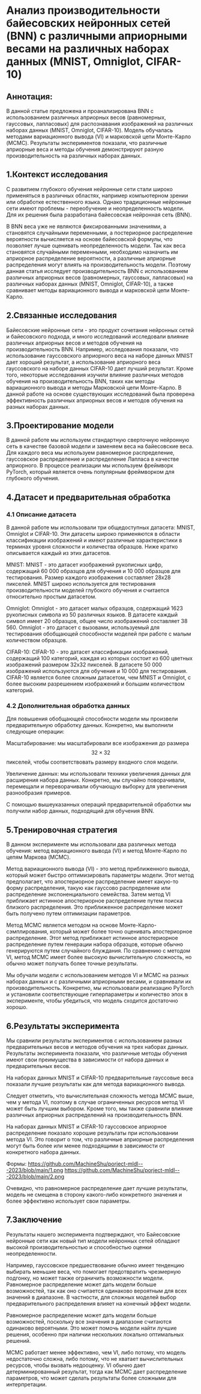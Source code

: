 # Анализ производительности байесовских нейронных сетей (BNN) с различными априорными весами на различных наборах данных (MNIST, Omniglot, CIFAR-10)

## Аннотация:

В данной статье предложена и проанализирована BNN с использованием различных априорных весов (равномерных, гауссовых, лапласовых) для распознавания изображений на различных наборах данных (MNIST, Omniglot, CIFAR-10). Модель обучалась методами вариационного вывода (VI) и марковской цепи Монте-Карло (MCMC). Результаты экспериментов показали, что различные априорные веса и методы обучения демонстрируют разную производительность на различных наборах данных.
## 1.Контекст исследования

С развитием глубокого обучения нейронные сети стали широко применяться в различных областях, например компьютерном зрении или обработке естественного языка. Однако традиционные нейронные сети имеют проблемы - переобучение и неопределенность модели. Для их решения была разработана байесовская нейронная сеть (BNN).

В BNN веса уже не являются фиксированными значениями, а становятся случайными переменными, а постериорное распределение вероятности вычисляется на основе байесовской формулы, что позволяет лучше оценивать неопределенность модели. Так как веса становятся случайными переменными, необходимо назначить им априорное распределение вероятности, а различные априорные распределения могут влиять на производительность модели. Поэтому данная статья исследует производительность BNN с использованием различных априорных весов (равномерных, гауссовых, лапласовых) на различных наборах данных (MNIST, Omniglot, CIFAR-10), а также сравнивает методы вариационного вывода и марковской цепи Монте-Карло.

## 2.Связанные исследования

Байесовские нейронные сети - это продукт сочетания нейронных сетей и байесовского подхода, и много исследований исследовали влияние различных априорных весов и методов обучения на производительность BNN. Например, исследования показали, что использование гауссовского априорного веса на наборе данных MNIST дает хороший результат, а использование априорного веса гауссовского на наборе данных CIFAR-10 дает лучший результат. Кроме того, некоторые исследования изучили влияние различных методов обучения на производительность BNN, таких как методы вариационного вывода и методы Марковской цепи Монте-Карло. В данной работе на основе существующих исследований была проверена эффективность различных априорных весов и методов обучения на разных наборах данных.

## 3.Проектирование модели

В данной работе мы используем стандартную сверточную нейронную сеть в качестве базовой модели и заменяем веса на байесовские веса. Для каждого веса мы используем равномерное распределение, гауссовское распределение и распределение Лапласа в качестве априорного. В процессе реализации мы используем фреймворк PyTorch, который является очень популярным фреймворком для глубокого обучения.

## 4.Датасет и предварительная обработка

### 4.1 Описание датасета

В данной работе мы использовали три общедоступных датасета: MNIST, Omniglot и CIFAR-10. Эти датасеты широко применяются в области классификации изображений и имеют различные характеристики в терминах уровня сложности и количества образцов. Ниже кратко описывается каждый из этих датасетов.

MNIST: MNIST - это датасет изображений рукописных цифр, содержащий 60 000 образцов для обучения и 10 000 образцов для тестирования. Размер каждого изображения составляет 28x28 пикселей. MNIST широко используется для тестирования производительности моделей глубокого обучения и считается относительно простым датасетом.

Omniglot: Omniglot - это датасет малых образцов, содержащий 1623 рукописных символа из 50 различных языков. В датасете каждый символ имеет 20 образцов, общее число изображений составляет 38 560. Omniglot - это датасет с вызовами, используемый для тестирования обобщающей способности моделей при работе с малым количеством образцов.

CIFAR-10: CIFAR-10 - это датасет классификации изображений, содержащий 100 категорий, каждая из которых состоит из 600 цветных изображений размером 32x32 пикселей. В датасете 50 000 изображений используются для обучения и 10 000 для тестирования. CIFAR-10 является более сложным датасетом, чем MNIST и Omniglot, с более высоким разрешением изображений и большим количеством категорий.

### 4.2 Дополнительная обработка данных

Для повышения обобщающей способности модели мы произвели предварительную обработку данных. Конкретно, мы выполнили следующие операции:

Масштабирование: мы масштабировали все изображения до размера $$32\times32$$ пикселей, чтобы соответствовать размеру входного слоя модели.

Увеличение данных: мы использовали техники увеличения данных для расширения набора данных. Конкретно, мы случайно поворачивали, перемещали и переворачивали обучающую выборку для увеличения разнообразия примеров.

С помощью вышеуказанных операций предварительной обработки мы получили набор данных, подходящий для обучения BNN.

## 5.Тренировочная стратегия

В данном эксперименте мы использовали два различных метода обучения: метод вариационного вывода (VI) и метод Монте-Карло по цепям Маркова (MCMC).

Метод вариационного вывода (VI) - это метод приближенного вывода, который может быстро оптимизировать параметры модели. Этот метод предполагает, что апостериорное распределение имеет какую-то форму распределения, такую как гауссово распределение или распределение экспоненциального семейства. Затем метод VI приближает истинное апостериорное распределение путем поиска близкого распределения. Это приближенное распределение может быть получено путем оптимизации параметров.

Метод MCMC является методом на основе Монте-Карло-сэмплирования, который может более точно оценивать апостериорное распределение. Этот метод приближает истинное апостериорное распределение путем генерации набора образцов, которые обычно генерируются путем случайного блуждания. По сравнению с методом VI, метод MCMC имеет более высокую вычислительную сложность, но обычно может получать более точные результаты.

Мы обучали модели с использованием методов VI и MCMC на разных наборах данных и с различными априорными весами, и сравнивали их производительность. Конкретно, мы использовали реализацию PyTorch и установили соответствующие гиперпараметры и количество эпох в эксперименте, чтобы убедиться, что модель сходится достаточно хорошо.

## 6.Результаты эксперимента

Мы сравнили результаты экспериментов с использованием разных предварительных весов и методов обучения на трех наборах данных. Результаты эксперимента показали, что различные методы обучения имеют свои преимущества в зависимости от набора данных и предварительных весов.

На наборах данных MNIST и CIFAR-10 предварительные гауссовые веса показали лучшие результаты как для метода вариационного вывода. 

Следует отметить, что вычислительная сложность метода MCMC выше, чем у метода VI, поэтому в случае ограниченных ресурсов метод VI может быть лучшим выбором. Кроме того, мы также сравнили влияние различных априорных распределений на производительность BNN. 

На наборах данных MNIST и CIFAR-10 гауссовское априорное распределение показало хорошие результаты при использовании метода VI. Это говорит о том, что различные априорные распределения могут быть более или менее подходящими в зависимости от конкретного набора данных.

Формы:
https://github.com/MachineShu/porject-mldl---2023/blob/main/1.png
https://github.com/MachineShu/porject-mldl---2023/blob/main/2.png

Очевидно, что равномерное распределение дает лучшие результаты, модель не смещена в сторону какого-либо конкретного значения и более эффективно использует свои параметры.

## 7.Заключение

Результаты нашего эксперимента подтверждают, что Байесовские нейронные сети как новый тип модели нейронных сетей обладают высокой производительностью и способностью оценки неопределенности.

Например, гауссовское предшествование обычно имеет тенденцию выбирать меньшие веса, что помогает предотвратить чрезмерную подгонку, но может также ограничить возможности модели. Равномерное распределение может дать модели больше возможностей, так как оно считается одинаково вероятным для всех значений в диапазоне. В частности, для сложных моделей выбор предварительного распределения влияет на конечный эффект модели.

Равномерное распределение может дать модели больше возможностей, поскольку все значения в диапазоне считаются одинаково вероятными. Это может помочь модели найти лучшие решения, особенно при наличии нескольких локально оптимальных решений.

MCMC работает менее эффективно, чем VI, либо потому, что модель недостаточно сложна, либо потому, что не хватает вычислительных ресурсов, чтобы вызвать недооценку. VI обычно дает детерминированный результат, тогда как MCMC дает распределение параметров, что может сделать результаты более сложными для интерпретации.
